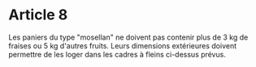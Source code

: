 # Article 8

Les paniers du type "mosellan" ne doivent pas contenir plus de 3 kg de fraises ou 5 kg d'autres fruits. Leurs dimensions extérieures doivent permettre de les loger dans les cadres à fleins ci-dessus prévus.
